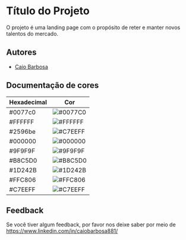 # Título do Projeto
O projeto é uma landing page com o propósito de reter e manter novos talentos do mercado.


## Autores

- [Caio Barbosa](https://www.github.com/octokatherine)

## Documentação de cores

| Hexadecimal | Cor                                             |
| ----------------- | ---------------------------------------------------------------- |
| #0077c0  | ![#0077C0](https://via.placeholder.com/10/0077c0.png?text=+)|
| #FFFFFF  | ![#FFFFFF](https://via.placeholder.com/10/FFFFFF.png?text=+)|
| #2596be  | ![#C7EEFF](https://via.placeholder.com/10/2596be.png?text=+)|
| #000000  | ![#000000](https://via.placeholder.com/10/000000.png?text=+)|
| #9F9F9F  | ![#9F9F9F](https://via.placeholder.com/10/9F9F9F.png?text=+)|
| #B8C5D0  | ![#B8C5D0](https://via.placeholder.com/10/B8C5D0.png?text=+)|
| #1D242B  | ![#1D242B](https://via.placeholder.com/10/1D242B.png?text=+)|
| #FFC806  | ![#FFC806](https://via.placeholder.com/10/FFC806.png?text=+)|
| #C7EEFF  | ![#C7EEFF](https://via.placeholder.com/10/C7EEFF.png?text=+)|



## Feedback

Se você tiver algum feedback, por favor nos deixe saber por meio de https://www.linkedin.com/in/caiobarbosa881/

